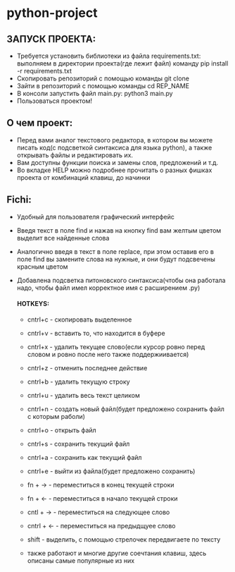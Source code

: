 # python-project
## ЗАПУСК ПРОЕКТА:
+ Требуется установить библиотеки из файла requirements.txt: выполняем в директории проекта(где лежит файл) команду pip install -r requirements.txt
+ Скопировать репозиторий c помощью команды git clone
+ Зайти в репозиторий с помощью команды cd REP_NAME
+ В консоли запустить файл main.py: python3 main.py
+ Пользоваться проектом!

## О чем проект:
+ Перед вами аналог текстового редактора, в котором вы можете писать код(с подсветкой синтаксиса для языка python), а также открывать файлы и редактировать их.
+ Вам доступны функции поиска и замены слов, предложений и т.д.
+ Во вкладке HELP можно подробнее прочитать о разных фишках проекта от комбинаций клавиш, до начинки

## Fichi:
+ Удобный для пользователя графический интерфейс
+ Введя текст в поле find и нажав на кнопку find вам желтым цветом выделит все найденные слова
+ Аналогично введя в текст в поле replace, при этом оставив его в поле find вы замените слова на нужные, и они будут подсвечены красным цветом
+ Добавлена подсветка питоновского синтаксиса(чтобы она работала надо, чтобы файл имел корректное имя с расширением .py)

  #### HOTKEYS:
  + cntrl+c - скопировать выделенное
  + cntrl+v - вставить то, что находится в буфере
  + cntrl+x - удалить текущее слово(если курсор ровно перед словом и ровно после него также поддержиивается)
  + cntrl+z - отменить последнее действие
  + cntrl+b - удалить текущую строку
  + cntrl+u - удалить весь текст целиком

  + cntrl+n - создать новый файл(будет предложено сохранить файл с которым раболи)
  + cntrl+o - открыть файл
  + cntrl+s - сохранить текущий файл
  + cntrl+a - сохранить как текущий файл
  + cntrl+e - выйти из файла(будет предложено сохранить)

  + fn + -> - переместиться в конец текущей строки
  + fn + <- - переместиться в начало текущей строки
  + сntl + -> - переместиться на следующее слово
  + cntrl + <- - переместиться на предыдщуее слово

  + shift - выделить, с помощью стрелочек передвигаете по тексту

  + также работают и многие другие соечтания клавиш, здесь описаны самые популярные из них